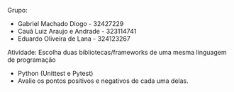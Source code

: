 Grupo: 
- Gabriel Machado Diogo - 32427229
- Cauã Luiz Araujo e Andrade - 323114741
- Eduardo Oliveira de Lana - 324123267

Atividade: 
Escolha duas bibliotecas/frameworks de uma mesma linguagem de programação
- Python (Unittest e Pytest)
- Avalie os pontos positivos e negativos de cada uma delas.
